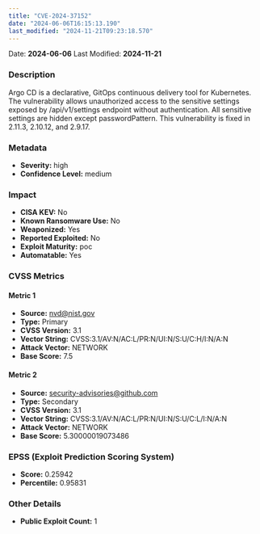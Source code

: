 ```yaml
---
title: "CVE-2024-37152"
date: "2024-06-06T16:15:13.190"
last_modified: "2024-11-21T09:23:18.570"
---
```


Date: **2024-06-06** Last Modified: **2024-11-21**

### Description  
Argo CD is a declarative, GitOps continuous delivery tool for Kubernetes. The vulnerability allows unauthorized access to the sensitive settings exposed by  /api/v1/settings endpoint without authentication. All sensitive settings are hidden except passwordPattern. This vulnerability is fixed in 2.11.3, 2.10.12, and 2.9.17.

### Metadata  
- **Severity:** high
- **Confidence Level:** medium

### Impact  
- **CISA KEV:** No
- **Known Ransomware Use:** No
- **Weaponized:** Yes
- **Reported Exploited:** No
- **Exploit Maturity:** poc
- **Automatable:** Yes

### CVSS Metrics  

#### Metric 1
- **Source:** nvd@nist.gov
- **Type:** Primary
- **CVSS Version:** 3.1
- **Vector String:** CVSS:3.1/AV:N/AC:L/PR:N/UI:N/S:U/C:H/I:N/A:N
- **Attack Vector:** NETWORK
- **Base Score:** 7.5

#### Metric 2
- **Source:** security-advisories@github.com
- **Type:** Secondary
- **CVSS Version:** 3.1
- **Vector String:** CVSS:3.1/AV:N/AC:L/PR:N/UI:N/S:U/C:L/I:N/A:N
- **Attack Vector:** NETWORK
- **Base Score:** 5.30000019073486


### EPSS (Exploit Prediction Scoring System)  
- **Score:** 0.25942
- **Percentile:** 0.95831

### Other Details  
- **Public Exploit Count:** 1
